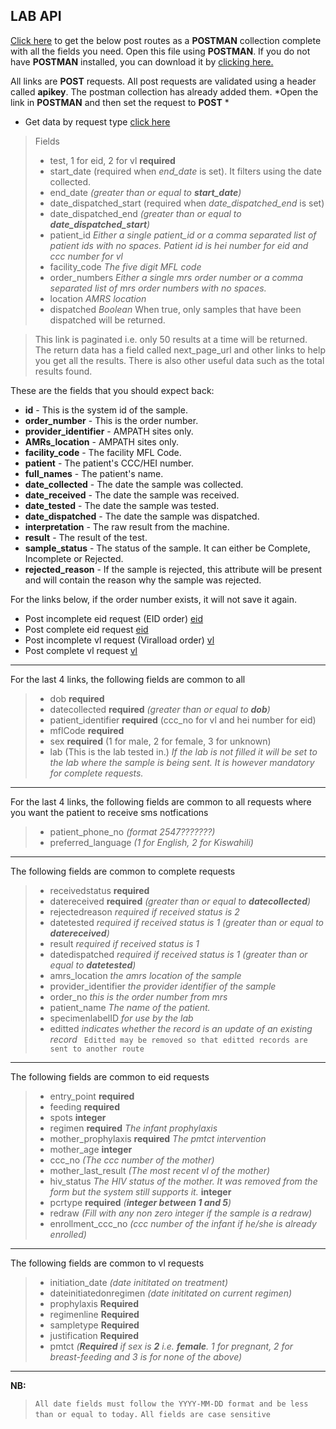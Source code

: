 ## LAB API

[Click here](http://lab-2.test.nascop.org/download/api) to get the below post routes as a **POSTMAN** collection complete with all the fields you need. Open this file using **POSTMAN**. If you do not have **POSTMAN** installed, you can download it by [clicking here.](https://www.getpostman.com/downloads/)


All links are **POST** requests. All post requests are validated using a header called **apikey**. The postman collection has already added them.
*Open the link in **POSTMAN** and then set the request to **POST** *
- Get data by request type [click here](http://lab.test.nascop.org/api/function)
>Fields
> - test, 1 for eid, 2 for vl **required**
> - start_date (required when *end_date* is set). It filters using the date collected.
> - end_date *(greater than or equal to **start_date**)*
> - date_dispatched_start (required when *date_dispatched_end* is set)
> - date_dispatched_end  *(greater than or equal to **date_dispatched_start**)*
> - patient_id *Either a single patient_id or a comma separated list of patient ids with no spaces. Patient id is hei number for eid and ccc number for vl*
> - facility_code *The five digit MFL code*
> - order_numbers *Either a single mrs order number or a comma separated list of mrs order numbers with no spaces.*
> - location *AMRS location*
> - dispatched *Boolean* When true, only samples that have been dispatched will be returned.

> This link is paginated i.e. only 50 results at a time will be returned. The return data has a field called next_page_url and other links to help you get all the results. There is also other useful data such as the total results found.

These are the fields that you should expect back:
- **id** - This is the system id of the sample.
- **order_number** - This is the order number.
- **provider_identifier** - AMPATH sites only.
- **AMRs_location** - AMPATH sites only.
- **facility_code** - The facility MFL Code.
- **patient** - The patient's CCC/HEI number.
- **full_names** - The patient's name.
- **date_collected** - The date the sample was collected.
- **date_received** - The date the sample was received.
- **date_tested** - The date the sample was tested.
- **date_dispatched** - The date the sample was dispatched.
- **interpretation** - The raw result from the machine.
- **result** - The result of the test. 
- **sample_status** - The status of the sample. It can either be Complete, Incomplete or Rejected.
- **rejected_reason** - If the sample is rejected, this attribute will be present and will contain the reason why the sample was rejected.


For the links below, if the order number exists, it will not save it again.
- Post incomplete eid request (EID order) [eid](http://lab.test.nascop.org/api/eid)
- Post complete eid request [eid](http://lab.test.nascop.org/api/eid_complete)
- Post incomplete vl request (Viralload order) [vl](http://lab.test.nascop.org/api/vl)
- Post complete vl request [vl](http://lab.test.nascop.org/api/vl_complete)

---
For the last 4 links, the following fields are common to all
> - dob **required**
> - datecollected  **required**  *(greater than or equal to **dob**)*
> - patient_identifier  **required** (ccc_no for vl and hei number for eid)
> - mflCode  **required**
> - sex  **required** (1 for male, 2 for female, 3 for unknown)
> - lab (This is the lab tested in.) *If the lab is not filled it will be set to the lab where the sample is being sent. It is however mandatory for complete requests.*

---
For the last 4 links, the following fields are common to all requests where you want the patient to receive sms notfications
> - patient_phone_no  *(format 2547???????)*
> - preferred_language *(1 for English, 2 for Kiswahili)*

---
The following fields are common to complete requests 
>- receivedstatus **required**
>- datereceived **required**  *(greater than or equal to **datecollected**)*
>- rejectedreason *required if received status is 2*
>- datetested *required if received status is 1*  *(greater than or equal to **datereceived**)*
>- result *required if received status is 1*
>- datedispatched *required if received status is 1*  *(greater than or equal to **datetested**)*
>- amrs_location *the amrs location of the sample*
>- provider_identifier *the provider identifier of the sample*
>- order_no *this is the order number from mrs*
>- patient_name *The name of the patient.*
>- specimenlabelID *for use by the lab*
>- editted *indicates whether the record is an update of an existing record*
` Editted may be removed so that editted records are sent to another route`

---
The following fields are common to eid requests
> - entry_point **required**
> - feeding **required**
> - spots **integer**
> - regimen **required** *The infant prophylaxis*
> - mother_prophylaxis **required** *The pmtct intervention*
> - mother_age **integer**
> - ccc_no *(The ccc number of the mother)*
> - mother_last_result *(The most recent vl of the mother)*
> - hiv_status *The HIV status of the mother. It was removed from the form but the system still supports it.* **integer**
> - pcrtype  **required**  *(**integer between 1 and 5**)*
> - redraw *(Fill with any non zero integer if the sample is a redraw)*
> - enrollment_ccc_no *(ccc number of the infant if he/she is already enrolled)*

---
The following fields are common to vl requests
> - initiation_date *(date inititated on treatment)*
> - dateinitiatedonregimen *(date inititated on current regimen)*
> - prophylaxis **Required**
> - regimenline **Required**
> - sampletype **Required**
> - justification **Required**
> - pmtct *(**Required** if sex is **2** i.e. **female**. 1 for pregnant, 2 for breast-feeding and 3 is for none of the above)*


---
**NB:**
> `All date fields must follow the YYYY-MM-DD format and be less than or equal to today.`
> `All fields are case sensitive`



